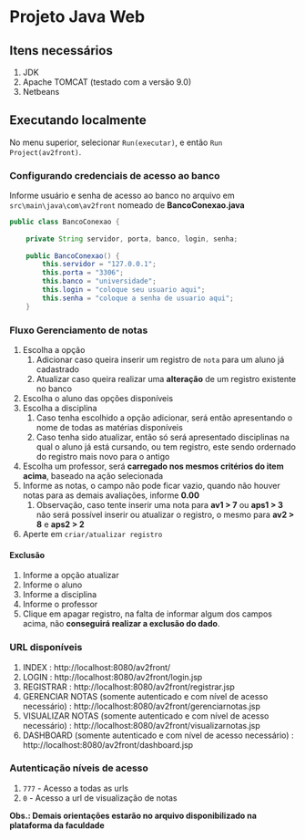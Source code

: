 # Projeto Java Web

## Itens necessários
1. JDK
2. Apache TOMCAT (testado com a versão 9.0)
3. Netbeans


## Executando localmente
No menu superior, selecionar `Run(executar)`, e então `Run Project(av2front)`.

### Configurando credenciais de acesso ao banco
Informe usuário e senha de acesso ao banco no arquivo em `src\main\java\com\av2front` nomeado de **BancoConexao.java**
```java
public class BancoConexao {
    
    private String servidor, porta, banco, login, senha;
    
    public BancoConexao() {
        this.servidor = "127.0.0.1";
        this.porta = "3306";
        this.banco = "universidade";
        this.login = "coloque seu usuario aqui";
        this.senha = "coloque a senha de usuario aqui";
    }
```

### Fluxo Gerenciamento de notas
1. Escolha a opção
    1. Adicionar caso queira inserir um registro de `nota` para um aluno já cadastrado
    2. Atualizar caso queira realizar uma **alteração** de um registro existente no banco
2. Escolha o aluno das opções disponíveis
3. Escolha a disciplina
    1. Caso tenha escolhido a opção adicionar, será então apresentando o nome de todas as matérias disponíveis
    2. Caso tenha sido atualizar, então só será apresentado disciplinas na qual o aluno já está cursando, ou tem registro, este sendo ordernado do registro mais novo para o antigo
4. Escolha um professor, será **carregado nos mesmos critérios do item acima**, baseado na ação selecionada
5. Informe as notas, o campo não pode ficar vazio, quando não houver notas para as demais avaliações, informe **0.00**
    1. Observação, caso tente inserir uma nota para **av1 > 7** ou **aps1 > 3** não será possível inserir ou atualizar o registro, o mesmo para **av2 > 8** e **aps2 > 2**
6. Aperte em `criar/atualizar registro`

#### Exclusão
1. Informe a opção atualizar
2. Informe o aluno
3. Informe a disciplina
4. Informe o professor
5. Clique em apagar registro, na falta de informar algum dos campos acima, não **conseguirá realizar a exclusão do dado**.

### URL disponíveis
1. INDEX : http://localhost:8080/av2front/
2. LOGIN : http://localhost:8080/av2front/login.jsp
3. REGISTRAR : http://localhost:8080/av2front/registrar.jsp
4. GERENCIAR NOTAS (somente autenticado e com nível de acesso necessário) : http://localhost:8080/av2front/gerenciarnotas.jsp
5. VISUALIZAR NOTAS (somente autenticado e com nível de acesso necessário) : http://localhost:8080/av2front/visualizarnotas.jsp
6. DASHBOARD (somente autenticado e com nível de acesso necessário) : http://localhost:8080/av2front/dashboard.jsp

### Autenticação níveis de acesso
1. `777` - Acesso a todas as urls
2. `0` - Acesso a url de visualização de notas

**Obs.: Demais orientações estarão no arquivo disponibilizado na plataforma da faculdade**